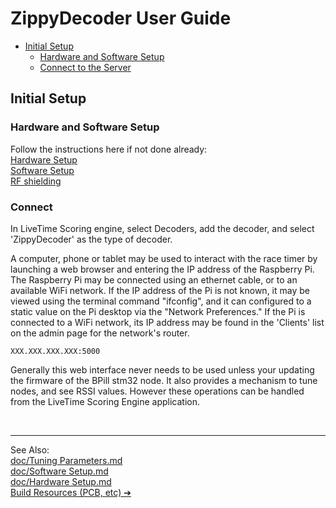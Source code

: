 # ZippyDecoder User Guide

- [Initial Setup](#initial-setup)
    - [Hardware and Software Setup](#hardware-and-software-setup)
    - [Connect to the Server](#connect-to-the-server)

## Initial Setup

### Hardware and Software Setup
Follow the instructions here if not done already:<br>
[Hardware Setup](Hardware%20Setup.md)<br>
[Software Setup](Software%20Setup.md)<br>
[RF shielding](Shielding%20and%20Course%20Position.md)

### Connect 
In LiveTime Scoring engine, select Decoders, add the decoder, and select 'ZippyDecoder'  as the type of decoder. 

A computer, phone or tablet may be used to interact with the race timer by launching a web browser and entering the IP address of the Raspberry Pi. The Raspberry Pi may be connected using an ethernet cable, or to an available WiFi network. If the IP address of the Pi is not known, it may be viewed using the terminal command "ifconfig", and it can configured to a static value on the Pi desktop via the "Network Preferences." If the Pi is connected to a WiFi network, its IP address may be found in the 'Clients' list on the admin page for the network's router.

```
XXX.XXX.XXX.XXX:5000
```

Generally this web interface never needs to be used unless your updating the firmware of the BPill stm32 node. 
It also provides a mechanism to tune nodes, and see RSSI values. However these operations can be handled from the LiveTime Scoring Engine application.

<br/>

-----------------------------

See Also:<br/>
[doc/Tuning Parameters.md](Tuning%20Parameters.md)<br/>
[doc/Software Setup.md](Software%20Setup.md)<br/>
[doc/Hardware Setup.md](Hardware%20Setup.md)<br/>
[Build Resources (PCB, etc) &#10132;&#xFE0E;](https://github.com/ZippyDecoder/ZippyDecoder/tree/main/resources/README.md)
